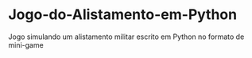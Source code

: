 # Jogo-do-Alistamento-em-Python
Jogo simulando um alistamento militar escrito em Python no formato de mini-game
